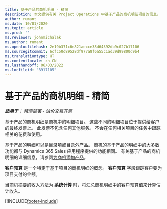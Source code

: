 ```yaml
---
title: 基于产品的商机明细 - 精简
description: 本文提供有关 Project Operations 中基于产品的商机明细项目的信息。
author: rumant
ms.date: 10/01/2020
ms.topic: article
ms.prod: ''
ms.reviewer: johnmichalak
ms.author: rumant
ms.openlocfilehash: 2e19b371c6e821aecce38d64392db9c027b17106
ms.sourcegitcommit: 6cfc50d89528df977a8f6a55c1ad39d99800d9b4
ms.translationtype: HT
ms.contentlocale: zh-CN
ms.lasthandoff: 06/03/2022
ms.locfileid: "8917105"
---
```

# <a name="product-based-opportunity-lines---lite"></a>基于产品的商机明细 - 精简

_**适用于：** 精简部署 - 估价交易开票_

基于产品的商机明细是商机中的明细项目。 这些不同的明细项目位于提供给客户的最终发票上。 此发票不包含任何其他服务。 不会在任何相关项目的任务中跟踪相关的花费和使用。

基于产品的明细可以是目录项或目录外产品。 商机的基于产品的明细中的大多数功能都与 Dynamics 365 Sales 应用程序提供的功能相同。 有关基于产品的商机明细的详细信息，请参阅[为商机添加产品](/dynamics365/sales-enterprise/add-products-opportunity)。

**客户预算** 是一个特定于基于项目的商机明细的概念。 **客户预算** 字段跟踪客户要为项目支付的金额。

当商机摘要的收入方法为 **系统计算** 时，将汇总商机明细中的客户预算值来计算估计收入。 



[!INCLUDE[footer-include](../../includes/footer-banner.md)]